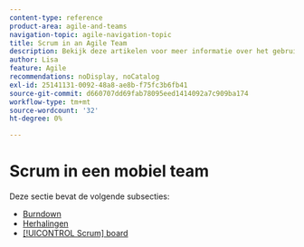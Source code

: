 ```yaml
---
content-type: reference
product-area: agile-and-teams
navigation-topic: agile-navigation-topic
title: Scrum in an Agile Team
description: Bekijk deze artikelen voor meer informatie over het gebruik van rum in een galerieteam.
author: Lisa
feature: Agile
recommendations: noDisplay, noCatalog
exl-id: 25141131-0092-48a8-ae8b-f75fc3b6fb41
source-git-commit: d660707dd69fab78095eed1414092a7c909ba174
workflow-type: tm+mt
source-wordcount: '32'
ht-degree: 0%

---
```


# Scrum in een mobiel team

Deze sectie bevat de volgende subsecties:

* [ Burndown ](../../agile/use-scrum-in-an-agile-team/burndown/burndown.md)
* [ Herhalingen ](../../agile/use-scrum-in-an-agile-team/iterations/iterations.md)
* [[!UICONTROL Scrum] board](../../agile/use-scrum-in-an-agile-team/scrum-board/scrum-board.md)
